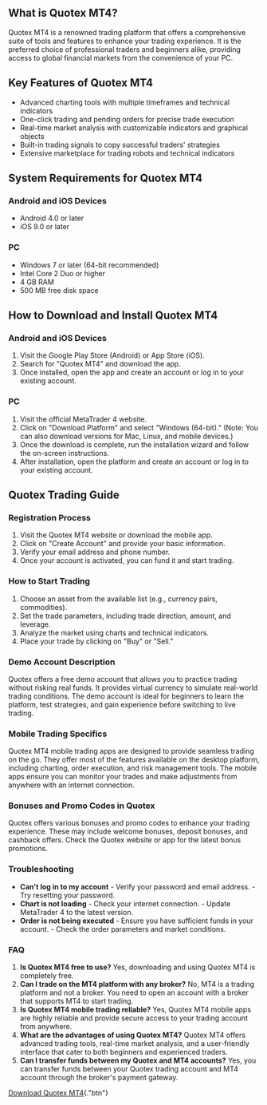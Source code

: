 ## What is Quotex MT4?

Quotex MT4 is a renowned trading platform that offers a comprehensive
suite of tools and features to enhance your trading experience. It is
the preferred choice of professional traders and beginners alike,
providing access to global financial markets from the convenience of
your PC.

## Key Features of Quotex MT4

-   Advanced charting tools with multiple timeframes and technical
    indicators
-   One-click trading and pending orders for precise trade execution
-   Real-time market analysis with customizable indicators and graphical
    objects
-   Built-in trading signals to copy successful traders\' strategies
-   Extensive marketplace for trading robots and technical indicators

## System Requirements for Quotex MT4

### Android and iOS Devices

-   Android 4.0 or later
-   iOS 9.0 or later

### PC

-   Windows 7 or later (64-bit recommended)
-   Intel Core 2 Duo or higher
-   4 GB RAM
-   500 MB free disk space

## How to Download and Install Quotex MT4

### Android and iOS Devices

1.  Visit the Google Play Store (Android) or App Store (iOS).
2.  Search for "Quotex MT4" and download the app.
3.  Once installed, open the app and create an account or log in to your
    existing account.

### PC

1.  Visit the official MetaTrader 4 website.
2.  Click on "Download Platform" and select "Windows
    (64-bit)." (Note: You can also download versions for Mac, Linux,
    and mobile devices.)
3.  Once the download is complete, run the installation wizard and
    follow the on-screen instructions.
4.  After installation, open the platform and create an account or log
    in to your existing account.

## Quotex Trading Guide

### Registration Process

1.  Visit the Quotex MT4 website or download the mobile app.
2.  Click on "Create Account" and provide your basic information.
3.  Verify your email address and phone number.
4.  Once your account is activated, you can fund it and start trading.

### How to Start Trading

1.  Choose an asset from the available list (e.g., currency pairs,
    commodities).
2.  Set the trade parameters, including trade direction, amount, and
    leverage.
3.  Analyze the market using charts and technical indicators.
4.  Place your trade by clicking on "Buy" or "Sell."

### Demo Account Description

Quotex offers a free demo account that allows you to practice trading
without risking real funds. It provides virtual currency to simulate
real-world trading conditions. The demo account is ideal for beginners
to learn the platform, test strategies, and gain experience before
switching to live trading.

### Mobile Trading Specifics

Quotex MT4 mobile trading apps are designed to provide seamless trading
on the go. They offer most of the features available on the desktop
platform, including charting, order execution, and risk management
tools. The mobile apps ensure you can monitor your trades and make
adjustments from anywhere with an internet connection.

### Bonuses and Promo Codes in Quotex

Quotex offers various bonuses and promo codes to enhance your trading
experience. These may include welcome bonuses, deposit bonuses, and
cashback offers. Check the Quotex website or app for the latest bonus
promotions.

### Troubleshooting

-   **Can\'t log in to my account** - Verify your password and email
    address. - Try resetting your password.
-   **Chart is not loading** - Check your internet connection. - Update
    MetaTrader 4 to the latest version.
-   **Order is not being executed** - Ensure you have sufficient funds
    in your account. - Check the order parameters and market conditions.

### FAQ

1.  **Is Quotex MT4 free to use?** Yes, downloading and using Quotex MT4
    is completely free.
2.  **Can I trade on the MT4 platform with any broker?** No, MT4 is a
    trading platform and not a broker. You need to open an account with
    a broker that supports MT4 to start trading.
3.  **Is Quotex MT4 mobile trading reliable?** Yes, Quotex MT4 mobile
    apps are highly reliable and provide secure access to your trading
    account from anywhere.
4.  **What are the advantages of using Quotex MT4?** Quotex MT4 offers
    advanced trading tools, real-time market analysis, and a
    user-friendly interface that cater to both beginners and experienced
    traders.
5.  **Can I transfer funds between my Quotex and MT4 accounts?** Yes,
    you can transfer funds between your Quotex trading account and MT4
    account through the broker\'s payment gateway.

[Download Quotex
MT4](\%22https://traff.sbs/quotexonelink\%22){."btn"}

